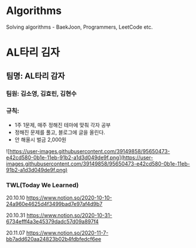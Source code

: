 # Algorithms
Solving algorithms - BaekJoon, Programmers, LeetCode etc.


# AL타리 김자

## 팀명: AL타리 감자

### **팀원: 김소영, 김효린, 김현수**

### 규칙: 
- 1주 1문제, 매주 정해진 테마에 맞춰 각자 공부 
- 정해진 문제를 풀고, 블로그에 글을 올린다.
- 안 해올시 벌금 2,000원

![https://user-images.githubusercontent.com/39149858/95650473-e42cd580-0b1e-11eb-91b2-a1d3d049de9f.png](https://user-images.githubusercontent.com/39149858/95650473-e42cd580-0b1e-11eb-91b2-a1d3d049de9f.png)

### TWL(Today We Learned)
20.10.10 https://www.notion.so/2020-10-10-24a960e4625d4f3499bad7e97af4d9b7

20.10.31 https://www.notion.so/2020-10-31-6734efff4a3e45379dadc57d09a897f4

20.11.07 https://www.notion.so/2020-11-7-bb7add620aa24823b02b4fdbfedcf6ee
